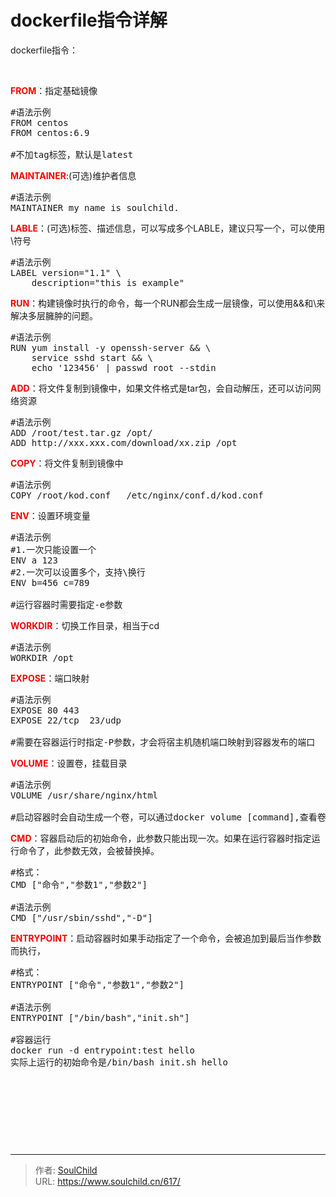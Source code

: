 # dockerfile指令详解

<!--more-->
dockerfile指令：

&nbsp;

<span style="color: #ff0000;"><strong>FROM</strong></span>：指定基础镜像
<pre>#语法示例
FROM centos
FROM centos:6.9

#不加tag标签，默认是latest</pre>
<strong><span style="color: #ff0000;">MAINTAINER</span></strong>:(可选)维护者信息
<pre>#语法示例
MAINTAINER my name is soulchild.</pre>
<span style="color: #ff0000;"><strong>LABLE</strong></span>：(可选)标签、描述信息，可以写成多个LABLE，建议只写一个，可以使用\符号
<pre>#语法示例
LABEL version="1.1" \ 
    description="this is example"</pre>
<span style="color: #ff0000;"><strong>RUN</strong></span>：构建镜像时执行的命令，每一个RUN都会生成一层镜像，可以使用&amp;&amp;和\来解决多层臃肿的问题。
<pre>#语法示例
RUN yum install -y openssh-server &amp;&amp; \
    service sshd start &amp;&amp; \
    echo '123456' | passwd root --stdin</pre>
<span style="color: #ff0000;"><strong>ADD</strong></span>：将文件复制到镜像中，如果文件格式是tar包，会自动解压，还可以访问网络资源
<pre>#语法示例
ADD /root/test.tar.gz /opt/
ADD http://xxx.xxx.com/download/xx.zip /opt</pre>
<span style="color: #ff0000;"><strong>COPY</strong></span>：将文件复制到镜像中
<pre>#语法示例
COPY /root/kod.conf   /etc/nginx/conf.d/kod.conf</pre>
<span style="color: #ff0000;"><strong>ENV</strong></span>：设置环境变量
<pre>#语法示例
#1.一次只能设置一个
ENV a 123
#2.一次可以设置多个，支持\换行
ENV b=456 c=789

#运行容器时需要指定-e参数</pre>
<span style="color: #ff0000;"><strong>WORKDIR</strong></span>：切换工作目录，相当于cd
<pre>#语法示例
WORKDIR /opt</pre>
<span style="color: #ff0000;"><strong>EXPOSE</strong></span>：端口映射
<pre>#语法示例
EXPOSE 80 443
EXPOSE 22/tcp  23/udp

#需要在容器运行时指定-P参数，才会将宿主机随机端口映射到容器发布的端口</pre>
<span style="color: #ff0000;"><strong>VOLUME</strong></span>：设置卷，挂载目录
<pre>#语法示例
VOLUME /usr/share/nginx/html

#启动容器时会自动生成一个卷，可以通过docker volume [command],查看卷的详细信息</pre>
<span style="color: #ff0000;"><strong>CMD</strong></span>：容器启动后的初始命令，此参数只能出现一次。如果在运行容器时指定运行命令了，此参数无效，会被替换掉。
<pre>#格式：
CMD ["命令","参数1","参数2"]

#语法示例
CMD ["/usr/sbin/sshd","-D"]</pre>
<span style="color: #ff0000;"><strong>ENTRYPOINT</strong></span>：启动容器时如果手动指定了一个命令，会被追加到最后当作参数而执行，
<pre>#格式：
ENTRYPOINT ["命令","参数1","参数2"]

#语法示例
ENTRYPOINT ["/bin/bash","init.sh"]

#容器运行
docker run -d entrypoint:test hello
实际上运行的初始命令是/bin/bash init.sh hello</pre>
&nbsp;

&nbsp;

&nbsp;

&nbsp;


---

> 作者: [SoulChild](https://www.soulchild.cn)  
> URL: https://www.soulchild.cn/617/  

